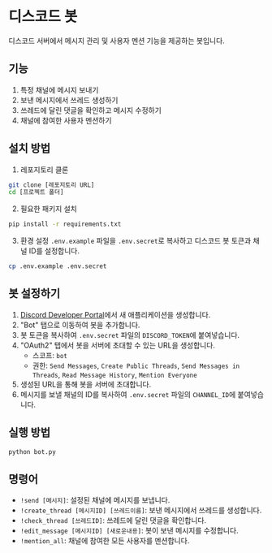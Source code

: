 # 디스코드 봇

디스코드 서버에서 메시지 관리 및 사용자 멘션 기능을 제공하는 봇입니다.

## 기능

1. 특정 채널에 메시지 보내기
2. 보낸 메시지에서 쓰레드 생성하기
3. 쓰레드에 달린 댓글을 확인하고 메시지 수정하기
4. 채널에 참여한 사용자 멘션하기

## 설치 방법

1. 레포지토리 클론
```bash
git clone [레포지토리 URL]
cd [프로젝트 폴더]
```

2. 필요한 패키지 설치
```bash
pip install -r requirements.txt
```

3. 환경 설정
`.env.example` 파일을 `.env.secret`로 복사하고 디스코드 봇 토큰과 채널 ID를 설정합니다.
```bash
cp .env.example .env.secret
```

## 봇 설정하기

1. [Discord Developer Portal](https://discord.com/developers/applications)에서 새 애플리케이션을 생성합니다.
2. "Bot" 탭으로 이동하여 봇을 추가합니다.
3. 봇 토큰을 복사하여 `.env.secret` 파일의 `DISCORD_TOKEN`에 붙여넣습니다.
4. "OAuth2" 탭에서 봇을 서버에 초대할 수 있는 URL을 생성합니다.
   - 스코프: `bot`
   - 권한: `Send Messages`, `Create Public Threads`, `Send Messages in Threads`, `Read Message History`, `Mention Everyone`
5. 생성된 URL을 통해 봇을 서버에 초대합니다.
6. 메시지를 보낼 채널의 ID를 복사하여 `.env.secret` 파일의 `CHANNEL_ID`에 붙여넣습니다.

## 실행 방법

```bash
python bot.py
```

## 명령어

- `!send [메시지]`: 설정된 채널에 메시지를 보냅니다.
- `!create_thread [메시지ID] [쓰레드이름]`: 보낸 메시지에서 쓰레드를 생성합니다.
- `!check_thread [쓰레드ID]`: 쓰레드에 달린 댓글을 확인합니다.
- `!edit_message [메시지ID] [새로운내용]`: 봇이 보낸 메시지를 수정합니다.
- `!mention_all`: 채널에 참여한 모든 사용자를 멘션합니다. 
